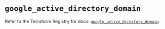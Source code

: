 # `google_active_directory_domain`

Refer to the Terraform Registry for docs: [`google_active_directory_domain`](https://registry.terraform.io/providers/hashicorp/google/6.36.1/docs/resources/active_directory_domain).
